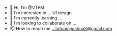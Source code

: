 - 👋 Hi, I’m @VTFM
- 👀 I’m interested in ... UI design 
- 🌱 I’m currently learning ...
- 💞️ I’m looking to collaborate on ...
- 📫 How to reach me ...tofunmijoshua8@gmail.com

<!---
VTFM/VTFM is a ✨ special ✨ repository because its `README.md` (this file) appears on your GitHub profile.
You can click the Preview link to take a look at your changes.
--->
